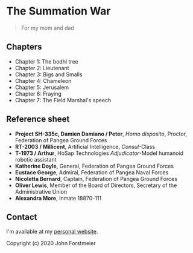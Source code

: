 # The Summation War

> For my mom and dad

## Chapters

* Chapter 1: The bodhi tree
* Chapter 2: Lieutenant
* Chapter 3: Bigs and Smalls
* Chapter 4: Chameleon
* Chapter 5: Jerusalem
* Chapter 6: Fraying
* Chapter 7: The Field Marshal's speech

## Reference sheet

* **Project SH-335c, Damien Damiano / Peter**, _Homo disposito_, Proctor, Federation of Pangea Ground Forces
* **RT-2003 / Millicent**, Artificial Intelligence, _Consul_-Class
* **T-1973 / Arthur**, HoSap Technologies _Adjudicator_-Model humanoid robotic assistant
* **Katherine Doyle**, General, Federation of Pangea Ground Forces
* **Eustace George**, Admiral, Federation of Pangea Naval Forces
* **Nicoletta Bernard**, Captain, Federation of Pangea Ground Forces
* **Oliver Lewis**, Member of the Board of Directors, Secretary of the Administrative Union
* **Alexandra More**, Inmate 18870-111

## Contact

I'm available at my [personal website](https://forstmeier.github.io/).

Copyright (c) 2020 John Forstmeier
